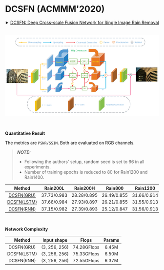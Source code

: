 # DCSFN (ACMMM'2020)

<details>
<summary align="right"><a href="https://dl.acm.org/doi/abs/10.1145/3394171.3413820">DCSFN: Deep Cross-scale Fusion Network for Single Image Rain Removal</a></summary>

```bibtex
@inproceedings{wang2020dcsfn,
  title={DCSFN: deep cross-scale fusion network for single image rain removal},
  author={Wang, Cong and Xing, Xiaoying and Wu, Yutong and Su, Zhixun and Chen, Junyang},
  booktitle={Proceedings of the 28th ACM international conference on multimedia},
  pages={1643--1651},
  year={2020}
}
```

</details>

<br/>

![dcsfn](../../figs/dcsfn.png)

<br/>

**Quantitative Result**

The metrics are `PSNR/SSIM`. Both are evaluated on RGB channels.

> **_NOTE:_**
>
> - Following the authors' setup, random seed is set to 66 in all experiments.
> - Number of training epochs is reduced to 80 for Rain1200 and Rain1400.

|                        Method                        |  Rain200L   |  Rain200H   |   Rain800   |  Rain1200   |  Rain1400   |
| :--------------------------------------------------: | :---------: | :---------: | :---------: | :---------: | :---------: |
|  [DCSFN(GRU)](/configs/dcsfn/dcsfn_c20s4l16_gru.py)  | 37.73/0.983 | 28.28/0.895 | 26.49/0.855 | 31.66/0.914 | 30.38/0.912 |
| [DCSFN(LSTM)](/configs/dcsfn/dcsfn_c20s4l16_lstm.py) | 37.66/0.984 | 27.93/0.897 | 26.21/0.855 | 31.55/0.913 | 30.42/0.915 |
|  [DCSFN(RNN)](/configs/dcsfn/dcsfn_c20s4l16_rnn.py)  | 37.15/0.982 | 27.39/0.893 | 25.12/0.847 | 31.56/0.913 | 28.95/0.907 |

<br/>

**Network Complexity**

|   Method    |  Input shape  |    Flops    | Params |
| :---------: | :-----------: | :---------: | :----: |
| DCSFN(GRU)  | (3, 256, 256) | 74.28GFlops | 6.45M  |
| DCSFN(LSTM) | (3, 256, 256) | 75.33GFlops | 6.50M  |
| DCSFN(RNN)  | (3, 256, 256) | 72.55GFlops | 6.37M  |
